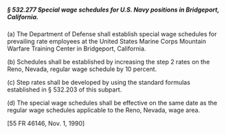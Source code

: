 ##### § 532.277 Special wage schedules for U.S. Navy positions in Bridgeport, California. #####

(a) The Department of Defense shall establish special wage schedules for prevailing rate employees at the United States Marine Corps Mountain Warfare Training Center in Bridgeport, California.

(b) Schedules shall be established by increasing the step 2 rates on the Reno, Nevada, regular wage schedule by 10 percent.

(c) Step rates shall be developed by using the standard formulas established in § 532.203 of this subpart.

(d) The special wage schedules shall be effective on the same date as the regular wage schedules applicable to the Reno, Nevada, wage area.

[55 FR 46146, Nov. 1, 1990]